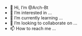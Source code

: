 - 👋 Hi, I’m @Arch-Bt
- 👀 I’m interested in ...
- 🌱 I’m currently learning ...
- 💞️ I’m looking to collaborate on ...
- 📫 How to reach me ...

<!---
Arch-Bt/Arch-Bt is a ✨ special ✨ repository because its `README.md` (this file) appears on your GitHub profile.
You can click the Preview link to take a look at your changes.
--->
